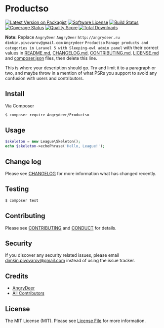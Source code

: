 # Productso

[![Latest Version on Packagist][ico-version]][link-packagist]
[![Software License][ico-license]](LICENSE.md)
[![Build Status][ico-travis]][link-travis]
[![Coverage Status][ico-scrutinizer]][link-scrutinizer]
[![Quality Score][ico-code-quality]][link-code-quality]
[![Total Downloads][ico-downloads]][link-downloads]

**Note:** Replace ```AngryDeer``` ```AngryDeer``` ```http://angrydeer.ru``` ```dimkin.pivovarov@gmail.com``` ```Angrydeer``` ```Productso``` ```Manage products and categories in Laravel 5 with Sleeping-owl admin panel``` with their correct values in [README.md](README.md), [CHANGELOG.md](CHANGELOG.md), [CONTRIBUTING.md](CONTRIBUTING.md), [LICENSE.md](LICENSE.md) and [composer.json](composer.json) files, then delete this line.

This is where your description should go. Try and limit it to a paragraph or two, and maybe throw in a mention of what
PSRs you support to avoid any confusion with users and contributors.

## Install

Via Composer

``` bash
$ composer require Angrydeer/Productso
```

## Usage

``` php
$skeleton = new League\Skeleton();
echo $skeleton->echoPhrase('Hello, League!');
```

## Change log

Please see [CHANGELOG](CHANGELOG.md) for more information what has changed recently.

## Testing

``` bash
$ composer test
```

## Contributing

Please see [CONTRIBUTING](CONTRIBUTING.md) and [CONDUCT](CONDUCT.md) for details.

## Security

If you discover any security related issues, please email dimkin.pivovarov@gmail.com instead of using the issue tracker.

## Credits

- [AngryDeer][link-author]
- [All Contributors][link-contributors]

## License

The MIT License (MIT). Please see [License File](LICENSE.md) for more information.

[ico-version]: https://img.shields.io/packagist/v/Angrydeer/Productso.svg?style=flat-square
[ico-license]: https://img.shields.io/badge/license-MIT-brightgreen.svg?style=flat-square
[ico-travis]: https://img.shields.io/travis/Angrydeer/Productso/master.svg?style=flat-square
[ico-scrutinizer]: https://img.shields.io/scrutinizer/coverage/g/Angrydeer/Productso.svg?style=flat-square
[ico-code-quality]: https://img.shields.io/scrutinizer/g/Angrydeer/Productso.svg?style=flat-square
[ico-downloads]: https://img.shields.io/packagist/dt/Angrydeer/Productso.svg?style=flat-square

[link-packagist]: https://packagist.org/packages/Angrydeer/Productso
[link-travis]: https://travis-ci.org/Angrydeer/Productso
[link-scrutinizer]: https://scrutinizer-ci.com/g/Angrydeer/Productso/code-structure
[link-code-quality]: https://scrutinizer-ci.com/g/Angrydeer/Productso
[link-downloads]: https://packagist.org/packages/Angrydeer/Productso
[link-author]: https://github.com/AngryDeer
[link-contributors]: ../../contributors
